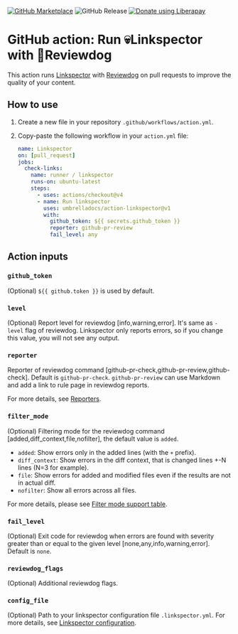 [![GitHub Marketplace](https://img.shields.io/badge/GitHub%20Marketplace-action%20linkspector-brightgreen?style=for-the-badge)](https://github.com/marketplace/actions/run-linkspector-with-reviewdog)
![GitHub Release](https://img.shields.io/github/v/release/UmbrellaDocs/action-linkspector?style=for-the-badge)
<a href="https://liberapay.com/gaurav-nelson/donate"><img alt="Donate using Liberapay" src="https://liberapay.com/assets/widgets/donate.svg"></a>

# GitHub action: Run 💀Linkspector with 🐶Reviewdog

This action runs [Linkspector](https://github.com/UmbrellaDocs/linkspector) with [Reviewdog](https://github.com/reviewdog/reviewdog) on pull requests to improve the quality of your content.

## How to use

1. Create a new file in your repository `.github/workflows/action.yml`.
1. Copy-paste the following workflow in your `action.yml` file:

   ```yaml
   name: Linkspector
   on: [pull_request]
   jobs:
     check-links:
       name: runner / linkspector
       runs-on: ubuntu-latest
       steps:
         - uses: actions/checkout@v4
         - name: Run linkspector
           uses: umbrelladocs/action-linkspector@v1
           with:
             github_token: ${{ secrets.github_token }}
             reporter: github-pr-review
             fail_level: any
   ```

## Action inputs

### `github_token`

(Optional) `${{ github.token }}` is used by default.

### `level`

(Optional) Report level for reviewdog [info,warning,error].
It's same as `-level` flag of reviewdog. Linkspector only reports errors, so if you change this value, you will not see any output.

### `reporter`

Reporter of reviewdog command [github-pr-check,github-pr-review,github-check].
Default is `github-pr-check`.
`github-pr-review` can use Markdown and add a link to rule page in reviewdog reports.

For more details, see [Reporters](https://github.com/reviewdog/reviewdog?tab=readme-ov-file#reporters).

### `filter_mode`

(Optional) Filtering mode for the reviewdog command [added,diff_context,file,nofilter], the default value is `added`.
- `added`: Show errors only in the added lines (with the `+` prefix).
- `diff_context`: Show errors in the diff context, that is changed lines +-N lines (N=3 for example).
- `file`: Show errors for added and modified files even if the results are not in actual diff.
- `nofilter`: Show all errors across all files.

For more details, please see [Filter mode support table](https://github.com/reviewdog/reviewdog?tab=readme-ov-file#filter-mode-support-table).

### `fail_level`

(Optional)  Exit code for reviewdog when errors are found with severity greater than or equal to the given level [none,any,info,warning,error].
Default is `none`.

### `reviewdog_flags`

(Optional) Additional reviewdog flags.

### `config_file`

(Optional) Path to your linkspector configuration file `.linkspector.yml`.
For more details, see [Linkspector configuration](https://github.com/UmbrellaDocs/linkspector?tab=readme-ov-file#configuration).
